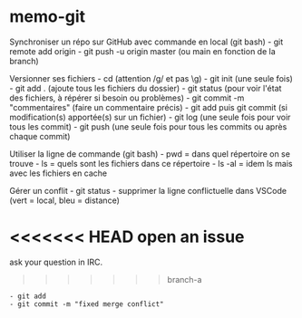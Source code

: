 # memo-git
Synchroniser un répo sur GitHub avec commande en local (git bash)
    - git remote add origin <lien HTTP ou SSH dispo dans GitHub>
    - git push -u origin master (ou main en fonction de la branch)

Versionner ses fichiers
    - cd <chemin du dossier> (attention /g/ et pas \g\)
    - git init (une seule fois)
    - git add . (ajoute tous les fichiers du dossier)
    - git status (pour voir l'état des fichiers, à répérer si besoin ou problèmes)
    - git commit -m "commentaires" (faire un commentaire précis)
    - git add puis git commit (si modification(s) apportée(s) sur un fichier)
    - git log (une seule fois pour voir tous les commit)
    - git push (une seule fois pour tous les commits ou après chaque commit)

Utiliser la ligne de commande (git bash)
    - pwd = dans quel répertoire on se trouve
    - ls = quels sont les fichiers dans ce répertoire
    - ls -al = idem ls mais avec les fichiers en cache

Gérer un conflit
    - git status
    - supprimer la ligne conflictuelle dans VSCode (vert = local, bleu = distance)
    
<<<<<<< HEAD
open an issue
=======
ask your question in IRC.
>>>>>>> branch-a

    - git add
    - git commit -m "fixed merge conflict"